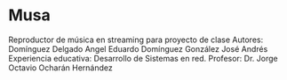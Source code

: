 # Musa
Reproductor de música en streaming para proyecto de clase
Autores:
  Domínguez Delgado Angel Eduardo
  Domínguez González José Andrés
Experiencia educativa: Desarrollo de Sistemas en red.
Profesor: Dr. Jorge Octavio Ocharán Hernández
